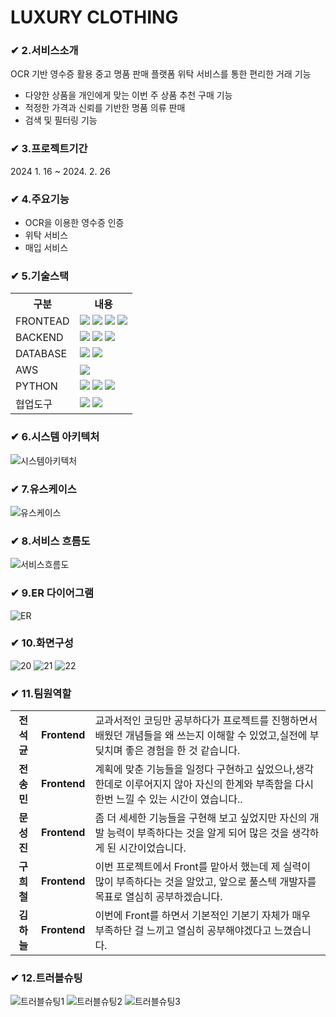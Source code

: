 # LUXURY CLOTHING

### ✔ 2.서비스소개 
OCR 기반 영수증 활용 중고 명품 판매 플랫폼
위탁 서비스를 통한 편리한 거래 기능
- 다양한 상품을 개인에게 맞는 이번 주 상품 추천 구매 기능
- 적정한 가격과 신뢰를 기반한 명품 의류 판매
- 검색 및 필터링 기능  

### ✔ 3.프로젝트기간
2024 1. 16 ~ 2024. 2. 26

### ✔ 4.주요기능
- OCR을 이용한 영수증 인증
- 위탁 서비스
- 매입 서비스

### ✔ 5.기술스택
<table>
    <tr>
        <th>구분</th>
        <th>내용</th>
    </tr>
     <tr>
        <td>FRONTEAD</td>
        <td>
             <img src="https://img.shields.io/badge/HTML-E34F26?style=for-the-badge&logo=HTML5&logoColor=white"/>
            <img src="https://img.shields.io/badge/CSS-1572B6?style=for-the-badge&logo=CSS3&logoColor=white"/>
            <img src="https://img.shields.io/badge/JS-F7DF1E?style=for-the-badge&logo=JS&logoColor=white"/>
            <img src="https://img.shields.io/badge/jquery-2C2255?style=for-the-badge&logo=jquery&logoColor=white"/>
        </td>
    </tr>
     <tr>
        <td>BACKEND</td>
        <td>
        <img src="https://img.shields.io/badge/Java-007396?style=for-the-badge&logo=java&logoColor=white"/>
            <img src="https://img.shields.io/badge/BootStrap-7952B3?style=for-the-badge&logo=BootStrap&logoColor=white"/>
            <img src="https://img.shields.io/badge/eclipse-2C2255?style=for-the-badge&logo=eclipse&logoColor=white"/>
        </td>
    </tr>
     <tr>
        <td>DATABASE</td>
        <td>
           <img src="https://img.shields.io/badge/Oracle 11g-F80000?style=for-the-badge&logo=Oracle&logoColor=white"/> 
           <img src="https://img.shields.io/badge/MyBatis-1D2D35?style=for-the-badge&logo=MyBatis&logoColor=white"/>
        </td>
    </tr>
     <tr>
        <td>AWS</td>
        <td>
            <img src="https://img.shields.io/badge/Apache Tomcat 9.0-D22128?style=for-the-badge&logo=Apache Tomcat&logoColor=white"/>
        </td>
    </tr>
     <tr>
        <td>PYTHON</td>
        <td>
            <img src="https://img.shields.io/badge/python-3776AB?style=for-the-badge&logo=python&logoColor=white"/>
            <img src="https://img.shields.io/badge/pandas-150458?style=for-the-badge&logo=numpy&logoColor=white"/>
            <img src="https://img.shields.io/badge/numpy-013243?style=for-the-badge&logo=numpy&logoColor=white"/>
        </td>
    </tr>
    <tr>
        <td>협업도구</td>
        <td>
            <img src="https://img.shields.io/badge/Git-F05032?style=for-the-badge&logo=Git&logoColor=white"/> 
            <img src="https://img.shields.io/badge/GitHub-181717?style=for-the-badge&logo=GitHub&logoColor=white"/>
        </td>
    </tr>
</table>


### ✔ 6.시스템 아키텍처
![시스템아키텍처](https://github.com/2024-SMHRD-IS-CLOUD-2/LuxuryClothing/assets/158141404/5fd6d43d-4c7d-4530-946c-d0b718e3025e)


### ✔ 7.유스케이스
![유스케이스](https://github.com/2024-SMHRD-IS-CLOUD-2/LuxuryClothing/assets/158141404/ed0d9f4e-a9e7-418b-863f-dacabc849bf4)


### ✔ 8.서비스 흐름도
![서비스흐름도](https://github.com/2024-SMHRD-IS-CLOUD-2/LuxuryClothing/assets/158141404/daa73d91-413b-43e8-9c93-1a1fa77dc5f3)


### ✔ 9.ER 다이어그램
![ER](https://github.com/2024-SMHRD-IS-CLOUD-2/LuxuryClothing/assets/158141404/68eebc96-0b88-4fc5-b248-1a8b19f6e3c9)


### ✔ 10.화면구성
![20](https://github.com/2024-SMHRD-IS-CLOUD-2/LuxuryClothing/assets/158141404/c8cd5041-44b8-43cf-a81c-755c3250d0a2)
![21](https://github.com/2024-SMHRD-IS-CLOUD-2/LuxuryClothing/assets/158141404/64a8e335-b754-4a01-a346-7bb2faf57e07)
![22](https://github.com/2024-SMHRD-IS-CLOUD-2/LuxuryClothing/assets/158141404/235e621b-4b24-470d-afe1-ba91ec07bd3f)

### ✔ 11.팀원역할
<table>
    <tr>
    <td align="center"><strong>전석균</strong></td>
    <td align="center"><b>Frontend</b></td>
        <td>교과서적인 코딩만 공부하다가 프로젝트를 진행하면서 배웠던 개념들을 왜 쓰는지 이해할 수 있었고,실전에 부딪치며 좋은 경험을 한 것 같습니다.</td>
    </tr>
<tr>
    <td align="center"><strong>전송민</strong></td>
    <td align="center"><b>Frontend</b></td>
        <td>계획에 맞춘 기능들을 일정다 구현하고 싶었으나,생각한데로 이루어지지 않아 자신의 한계와 부족함을 다시 한번 느낄 수 있는 시간이 였습니다..</td>
    </tr>
    <tr>
    <td align="center"><strong>문성진</strong></td>
    <td align="center"><b>Frontend</b></td>
        <td>좀 더 세세한 기능들을 구현해 보고 싶었지만 자신의 개발 능력이 부족하다는 것을 알게 되어 많은 것을 생각하게 된 시간이었습니다.</td>
    </tr>
    <tr>
    <td align="center"><strong>구희철</strong></td>
    <td align="center"><b>Frontend</b></td>
        <td>이번 프로젝트에서 Front를 맡아서 했는데 제 실력이 많이 부족하다는 것을 알았고, 앞으로 풀스텍 개발자를 목표로 열심히 공부하겠습니다.</td>
    </tr>
    <tr>
    <td align="center"><strong>김하늘</strong></td>
    <td align="center"><b>Frontend</b></td>
        <td>이번에 Front를 하면서 기본적인 기본기 자체가 매우 부족하단 걸 느끼고 열심히 공부해야겠다고 느꼈습니다.</td>
    </tr>
   </table>

### ✔ 12.트러블슈팅
![트러블슈팅1](https://github.com/2024-SMHRD-IS-CLOUD-2/LuxuryClothing/assets/158141404/4d4fa080-34a2-455b-acb7-fc2fcfb91772)
![트러블슈팅2](https://github.com/2024-SMHRD-IS-CLOUD-2/LuxuryClothing/assets/158141404/c94544c4-92c2-4422-85a3-d9bd473da49a)
![트러블슈팅3](https://github.com/2024-SMHRD-IS-CLOUD-2/LuxuryClothing/assets/158141404/1e0d780b-fef5-4975-8207-14a3ec5f521e)

